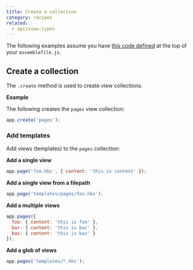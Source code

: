 ```yaml
---
title: Create a collection
category: recipes
related:
  - api/view-types
---
```


The following examples assume you have [this code defined](#app.md) at the top of your `assemblefile.js`.

## Create a collection

The `.create` method is used to create view collections.

**Example**

The following creates the `pages` view collection:

```js
app.create('pages');
```

### Add templates

Add views (templates) to the `pages` collection:

**Add a single view**

```js
app.page('foo.hbs', { content: 'this is content' });
```

**Add a single view from a filepath**

```js
app.page('templates/pages/foo.hbs');
```

**Add a multiple views**

```js
app.pages({
  foo: { content: 'this is foo' },
  bar: { content: 'this is bar' },
  baz: { content: 'this is baz' }
});
```

**Add a glob of views**

```js
app.pages('templates/*.hbs');
```
